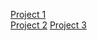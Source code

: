 [Project 1](./project-1/index.md)  
[Project 2](./project-2/index.md)
[Project 3](./project-3/index.md)
